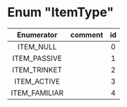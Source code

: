 # Enum "ItemType"
|Enumerator|comment|id|
|:--:|:--:|:--:|
| ITEM_NULL |  | 0 |
| ITEM_PASSIVE |  | 1 |
| ITEM_TRINKET |  | 2 |
| ITEM_ACTIVE |  | 3 |
| ITEM_FAMILIAR |  | 4 |